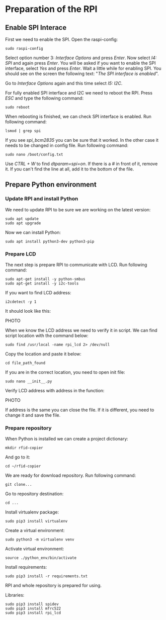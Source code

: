 # Preparation of the RPI
## Enable SPI Interace

First we need to enable the SPI. Open the raspi-config:

```
sudo raspi-config
```

Select option number 3: *Interface Options* and press *Enter*. Now select *I4: SPI* and again press *Enter*. You will
be asked if you want to enable the SPI interface, select *Yes* and press *Enter*. Wait a little while for enabling SPI.
You should see on the screen the following text: "*The SPI interface is enabled*". 

Go to *Interface Options* again and this time select *I5: I2C*.

For fully enabled SPI interface and I2C we need to reboot the RPI. Press *ESC* and type the following command:

```
sudo reboot
```

When rebooting is finished, we can check SPI interface is enabled. Run following command:

```
lsmod | grep spi
```

If you see *spi_bcm2835* you can be sure that it worked. In the other case it needs to be changed in config file.
Run following command:

```
sudo nano /boot/config.txt
```

Use *CTRL + W* to find *dtparam=spi=on*. If there is a *#* in front of it, remove it. If you can't find the line at all,
add it to the bottom of the file.

## Prepare Python environment
### Update RPI and install Python
We need to update RPI to be sure we are working on the latest version:

```
sudo apt update
sudo apt upgrade
```

Now we can install Python:

``` 
sudo apt install python3-dev python3-pip
```

### Prepare LCD

The next step is prepare RPI to communicate with LCD. Run following command:

``` 
sudo apt-get install -y python-smbus
sudo apt-get install -y i2c-tools
```

If you want to find LCD address:

``` 
i2cdetect -y 1
```

It should look like this:

PHOTO

When we know the LCD address we need to verify it in script. We can find script location with the command below:

``` 
sudo find /usr/local -name rpi_lcd 2> /dev/null
```

Copy the location and paste it below:

``` 
cd file_path_found
```

If you are in the correct location, you need to open init file:

``` 
sudo nano __init__.py
```

Verify LCD address with address in the function:

PHOTO

If address is the same you can close the file. If it is different, you need to change it and save the file. 


### Prepare repository
When Python is installed we can create a project dictionary:

``` 
mkdir rfid-copier
```

And go to it:

``` 
cd ~/rfid-copier
```

We are ready for download repository. Run following command:

``` 
git clone...
```

Go to repository destination:

``` 
cd ...
```

Install virtualenv package:

``` 
sudo pip3 install virtualenv
```

Create a virtual environment:

``` 
sudo python3 -m virtualenv venv
```

Activate virtual environment:

``` 
source ./python_env/bin/activate
```

Install requirements:

```
sudo pip3 install -r requirements.txt
```

RPI and whole repository is prepared for using.



Libraries:
``` 
sudo pip3 install spidev
sudo pip3 install mfrc522
sudo pip3 install rpi_lcd
```